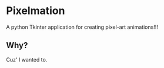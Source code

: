 # Pixelmation
A python Tkinter application for creating pixel-art animations!!!

## Why?
Cuz' I wanted to.
